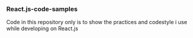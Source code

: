 ### React.js-code-samples

Code in this repository only is to show the practices and codestyle i use while developing on React.js
